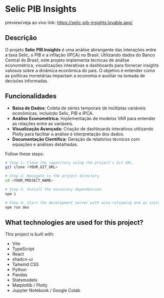 # Selic PIB Insights

preview/veja ao vivo link: https://selic-pib-insights.lovable.app/

## Descrição
O projeto **Selic PIB Insights** é uma análise abrangente das interações entre a taxa Selic, o PIB e a inflação (IPCA) no Brasil. Utilizando dados do Banco Central do Brasil, este projeto implementa técnicas de análise econométrica, visualizações interativas e dashboards para fornecer insights valiosos sobre a dinâmica econômica do país. O objetivo é entender como as políticas monetárias impactam a economia e auxiliar na tomada de decisões informadas.

## Funcionalidades
- **Baixa de Dados:** Coleta de séries temporais de múltiplas variáveis econômicas, incluindo Selic, PIB e IPCA.
- **Análise Econométrica:** Implementação de modelos VAR para entender as relações entre as variáveis.
- **Visualização Avançada:** Criação de dashboards interativos utilizando Plotly para facilitar a análise e interpretação dos dados.
- **Documentação Científica:** Geração de relatórios técnicos com equações e análises detalhadas.


Follow these steps:

```sh
# Step 1: Clone the repository using the project's Git URL.
git clone <YOUR_GIT_URL>

# Step 2: Navigate to the project directory.
cd <YOUR_PROJECT_NAME>

# Step 3: Install the necessary dependencies.
npm i

# Step 4: Start the development server with auto-reloading and an instant preview.
npm run dev
```

## What technologies are used for this project?

This project is built with:

- Vite
- TypeScript
- React
- shadcn-ui
- Tailwind CSS
- Python
- Pandas
- Statsmodels
- Matplotlib / Plotly
- Jupyter Notebook / Google Colab

